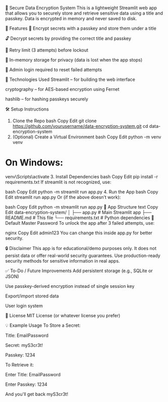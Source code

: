 🔐 Secure Data Encryption System
This is a lightweight Streamlit web app that allows you to securely store and retrieve sensitive data using a title and passkey. Data is encrypted in memory and never saved to disk.

🚀 Features
🔐 Encrypt secrets with a passkey and store them under a title

🔓 Decrypt secrets by providing the correct title and passkey

🔁 Retry limit (3 attempts) before lockout

🧠 In-memory storage for privacy (data is lost when the app stops)

🔑 Admin login required to reset failed attempts

🧩 Technologies Used
Streamlit – for building the web interface

cryptography – for AES-based encryption using Fernet

hashlib – for hashing passkeys securely

🛠 Setup Instructions
1. Clone the Repo
bash
Copy
Edit
git clone https://github.com/yourusername/data-encryption-system.git
cd data-encryption-system
2. (Optional) Create a Virtual Environment
bash
Copy
Edit
python -m venv venv
# On Windows:
venv\Scripts\activate
3. Install Dependencies
bash
Copy
Edit
pip install -r requirements.txt
If streamlit is not recognized, use:

bash
Copy
Edit
python -m streamlit run app.py
4. Run the App
bash
Copy
Edit
streamlit run app.py
Or (if the above doesn’t work):

bash
Copy
Edit
python -m streamlit run app.py
📂 App Structure
text
Copy
Edit
data-encryption-system/
│
├── app.py              # Main Streamlit app
├── README.md           # This file
└── requirements.txt    # Python dependencies
🔑 Default Master Password
To unlock the app after 3 failed attempts, use:

nginx
Copy
Edit
admin123
You can change this inside app.py for better security.

🔒 Disclaimer
This app is for educational/demo purposes only. It does not persist data or offer real-world security guarantees. Use production-ready security methods for sensitive information in real apps.

✅ To-Do / Future Improvements
 Add persistent storage (e.g., SQLite or JSON)

 Use passkey-derived encryption instead of single session key

 Export/import stored data

 User login system

📜 License
MIT License (or whatever license you prefer)

💡 Example Usage
To Store a Secret:

Title: EmailPassword

Secret: myS3cr3t!

Passkey: 1234

To Retrieve it:

Enter Title: EmailPassword

Enter Passkey: 1234

And you'll get back myS3cr3t!
